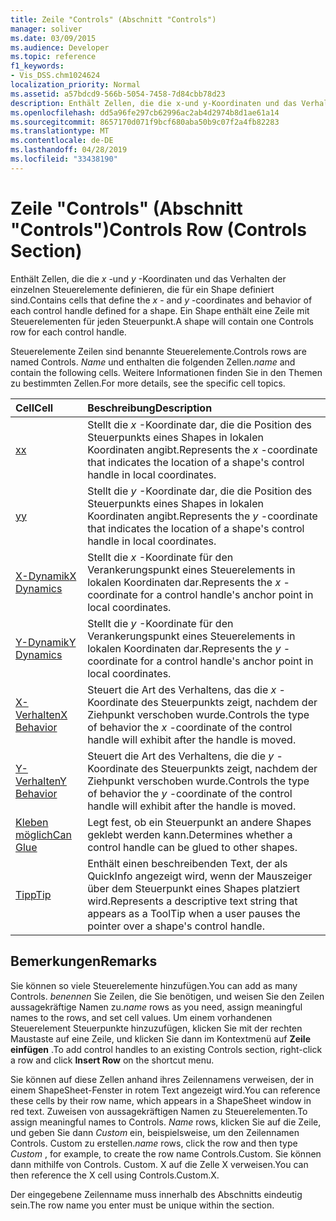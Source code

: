 ```yaml
---
title: Zeile "Controls" (Abschnitt "Controls")
manager: soliver
ms.date: 03/09/2015
ms.audience: Developer
ms.topic: reference
f1_keywords:
- Vis_DSS.chm1024624
localization_priority: Normal
ms.assetid: a57bdcd9-566b-5054-7458-7d84cbb78d23
description: Enthält Zellen, die die x-und y-Koordinaten und das Verhalten der einzelnen Steuerelemente definieren, die für ein Shape definiert sind. Ein Shape enthält eine Zeile mit Steuerelementen für jeden Steuerpunkt.
ms.openlocfilehash: dd5a96fe297cb62996ac2ab4d2974b8d1ae61a14
ms.sourcegitcommit: 8657170d071f9bcf680aba50b9c07f2a4fb82283
ms.translationtype: MT
ms.contentlocale: de-DE
ms.lasthandoff: 04/28/2019
ms.locfileid: "33438190"
---
```

# <a name="controls-row-controls-section"></a><span data-ttu-id="4b7dd-104">Zeile "Controls" (Abschnitt "Controls")</span><span class="sxs-lookup"><span data-stu-id="4b7dd-104">Controls Row (Controls Section)</span></span>

<span data-ttu-id="4b7dd-105">Enthält Zellen, die die *x* -und *y* -Koordinaten und das Verhalten der einzelnen Steuerelemente definieren, die für ein Shape definiert sind.</span><span class="sxs-lookup"><span data-stu-id="4b7dd-105">Contains cells that define the  *x*  - and  *y*  -coordinates and behavior of each control handle defined for a shape.</span></span> <span data-ttu-id="4b7dd-106">Ein Shape enthält eine Zeile mit Steuerelementen für jeden Steuerpunkt.</span><span class="sxs-lookup"><span data-stu-id="4b7dd-106">A shape will contain one Controls row for each control handle.</span></span> 
  
<span data-ttu-id="4b7dd-107">Steuerelemente Zeilen sind benannte Steuerelemente.</span><span class="sxs-lookup"><span data-stu-id="4b7dd-107">Controls rows are named Controls.</span></span> <span data-ttu-id="4b7dd-108">*Name* und enthalten die folgenden Zellen.</span><span class="sxs-lookup"><span data-stu-id="4b7dd-108">*name*  and contain the following cells.</span></span> <span data-ttu-id="4b7dd-109">Weitere Informationen finden Sie in den Themen zu bestimmten Zellen.</span><span class="sxs-lookup"><span data-stu-id="4b7dd-109">For more details, see the specific cell topics.</span></span> 
  
|<span data-ttu-id="4b7dd-110">**Cell**</span><span class="sxs-lookup"><span data-stu-id="4b7dd-110">**Cell**</span></span>|<span data-ttu-id="4b7dd-111">**Beschreibung**</span><span class="sxs-lookup"><span data-stu-id="4b7dd-111">**Description**</span></span>|
|:-----|:-----|
|[<span data-ttu-id="4b7dd-112">x</span><span class="sxs-lookup"><span data-stu-id="4b7dd-112">x</span></span>](x-cell-controls-section.md) <br/> |<span data-ttu-id="4b7dd-113">Stellt die *x* -Koordinate dar, die die Position des Steuerpunkts eines Shapes in lokalen Koordinaten angibt.</span><span class="sxs-lookup"><span data-stu-id="4b7dd-113">Represents the  *x*  -coordinate that indicates the location of a shape's control handle in local coordinates.</span></span>  <br/> |
|[<span data-ttu-id="4b7dd-114">y</span><span class="sxs-lookup"><span data-stu-id="4b7dd-114">y</span></span>](y-cell-controls-section.md) <br/> |<span data-ttu-id="4b7dd-115">Stellt die *y* -Koordinate dar, die die Position des Steuerpunkts eines Shapes in lokalen Koordinaten angibt.</span><span class="sxs-lookup"><span data-stu-id="4b7dd-115">Represents the  *y*  -coordinate that indicates the location of a shape's control handle in local coordinates.</span></span>  <br/> |
|[<span data-ttu-id="4b7dd-116">X-Dynamik</span><span class="sxs-lookup"><span data-stu-id="4b7dd-116">X Dynamics</span></span>](x-dynamics-cell-controls-section.md) <br/> |<span data-ttu-id="4b7dd-117">Stellt die *x* -Koordinate für den Verankerungspunkt eines Steuerelements in lokalen Koordinaten dar.</span><span class="sxs-lookup"><span data-stu-id="4b7dd-117">Represents the  *x*  -coordinate for a control handle's anchor point in local coordinates.</span></span>  <br/> |
|[<span data-ttu-id="4b7dd-118">Y-Dynamik</span><span class="sxs-lookup"><span data-stu-id="4b7dd-118">Y Dynamics</span></span>](y-dynamics-cell-controls-section.md) <br/> |<span data-ttu-id="4b7dd-119">Stellt die *y* -Koordinate für den Verankerungspunkt eines Steuerelements in lokalen Koordinaten dar.</span><span class="sxs-lookup"><span data-stu-id="4b7dd-119">Represents the  *y*  -coordinate for a control handle's anchor point in local coordinates.</span></span>  <br/> |
|[<span data-ttu-id="4b7dd-120">X-Verhalten</span><span class="sxs-lookup"><span data-stu-id="4b7dd-120">X Behavior</span></span>](x-behavior-cell-controls-section.md) <br/> |<span data-ttu-id="4b7dd-121">Steuert die Art des Verhaltens, das die *x* -Koordinate des Steuerpunkts zeigt, nachdem der Ziehpunkt verschoben wurde.</span><span class="sxs-lookup"><span data-stu-id="4b7dd-121">Controls the type of behavior the  *x*  -coordinate of the control handle will exhibit after the handle is moved.</span></span>  <br/> |
|[<span data-ttu-id="4b7dd-122">Y-Verhalten</span><span class="sxs-lookup"><span data-stu-id="4b7dd-122">Y Behavior</span></span>](y-behavior-cell-controls-section.md) <br/> |<span data-ttu-id="4b7dd-123">Steuert die Art des Verhaltens, die die *y* -Koordinate des Steuerpunkts zeigt, nachdem der Ziehpunkt verschoben wurde.</span><span class="sxs-lookup"><span data-stu-id="4b7dd-123">Controls the type of behavior the  *y*  -coordinate of the control handle will exhibit after the handle is moved.</span></span>  <br/> |
|[<span data-ttu-id="4b7dd-124">Kleben möglich</span><span class="sxs-lookup"><span data-stu-id="4b7dd-124">Can Glue</span></span>](can-glue-cell-controls-section.md) <br/> |<span data-ttu-id="4b7dd-125">Legt fest, ob ein Steuerpunkt an andere Shapes geklebt werden kann.</span><span class="sxs-lookup"><span data-stu-id="4b7dd-125">Determines whether a control handle can be glued to other shapes.</span></span>  <br/> |
|[<span data-ttu-id="4b7dd-126">Tipp</span><span class="sxs-lookup"><span data-stu-id="4b7dd-126">Tip</span></span>](tip-cell-controls-section.md) <br/> |<span data-ttu-id="4b7dd-127">Enthält einen beschreibenden Text, der als QuickInfo angezeigt wird, wenn der Mauszeiger über dem Steuerpunkt eines Shapes platziert wird.</span><span class="sxs-lookup"><span data-stu-id="4b7dd-127">Represents a descriptive text string that appears as a ToolTip when a user pauses the pointer over a shape's control handle.</span></span>  <br/> |
   
## <a name="remarks"></a><span data-ttu-id="4b7dd-128">Bemerkungen</span><span class="sxs-lookup"><span data-stu-id="4b7dd-128">Remarks</span></span>

 <span data-ttu-id="4b7dd-129">Sie können so viele Steuerelemente hinzufügen.</span><span class="sxs-lookup"><span data-stu-id="4b7dd-129">You can add as many Controls.</span></span>  <span data-ttu-id="4b7dd-130">*benennen* Sie Zeilen, die Sie benötigen, und weisen Sie den Zeilen aussagekräftige Namen zu.</span><span class="sxs-lookup"><span data-stu-id="4b7dd-130">*name*  rows as you need, assign meaningful names to the rows, and set cell values.</span></span> <span data-ttu-id="4b7dd-131">Um einem vorhandenen Steuerelement Steuerpunkte hinzuzufügen, klicken Sie mit der rechten Maustaste auf eine Zeile, und klicken Sie dann im Kontextmenü auf **Zeile einfügen** .</span><span class="sxs-lookup"><span data-stu-id="4b7dd-131">To add control handles to an existing Controls section, right-click a row and click **Insert Row** on the shortcut menu.</span></span> 
  
<span data-ttu-id="4b7dd-132">Sie können auf diese Zellen anhand ihres Zeilennamens verweisen, der in einem ShapeSheet-Fenster in rotem Text angezeigt wird.</span><span class="sxs-lookup"><span data-stu-id="4b7dd-132">You can reference these cells by their row name, which appears in a ShapeSheet window in red text.</span></span> <span data-ttu-id="4b7dd-133">Zuweisen von aussagekräftigen Namen zu Steuerelementen.</span><span class="sxs-lookup"><span data-stu-id="4b7dd-133">To assign meaningful names to Controls.</span></span> <span data-ttu-id="4b7dd-134">*Name* rows, klicken Sie auf die Zeile, und geben Sie dann *Custom* ein, beispielsweise, um den Zeilennamen Controls. Custom zu erstellen.</span><span class="sxs-lookup"><span data-stu-id="4b7dd-134">*name*  rows, click the row and then type  *Custom*  , for example, to create the row name Controls.Custom.</span></span> <span data-ttu-id="4b7dd-135">Sie können dann mithilfe von Controls. Custom. X auf die Zelle X verweisen.</span><span class="sxs-lookup"><span data-stu-id="4b7dd-135">You can then reference the X cell using Controls.Custom.X.</span></span> 
  
<span data-ttu-id="4b7dd-136">Der eingegebene Zeilenname muss innerhalb des Abschnitts eindeutig sein.</span><span class="sxs-lookup"><span data-stu-id="4b7dd-136">The row name you enter must be unique within the section.</span></span>
  

